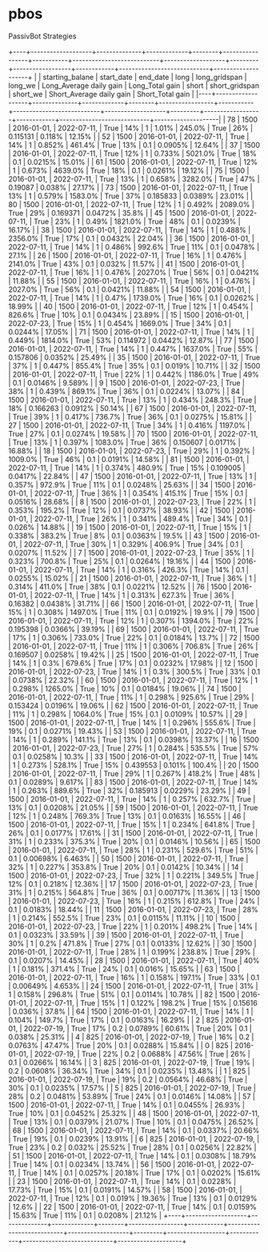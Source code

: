 # pbos
PassivBot Strategies

+----+-------------------+--------------+-------------+--------+-----------------+-----------+---------------------------+-------------------+---------+------------------+------------+----------------------------+--------------------+
|    |   starting_balane | start_date   | end_date    | long   | long_gridspan   |   long_we | Long_Average daily gain   | Long_Total gain   | short   | short_gridspan   |   short_we | Short_Average daily gain   | Short_Total gain   |
|----+-------------------+--------------+-------------+--------+-----------------+-----------+---------------------------+-------------------+---------+------------------+------------+----------------------------+--------------------|
| 78 |              1500 | 2016-01-01,  | 2022-07-11, | True   | 14%             |       1   | 1.01%                     | 245.0%            | True    | 26%              |   0.115131 | 0.118%                     | 12.15%             |
| 52 |              1500 | 2016-01-01,  | 2022-07-11, | True   | 14%             |       1   | 0.852%                    | 461.4%            | True    | 13%              |   0.1      | 0.0905%                    | 12.64%             |
| 37 |              1500 | 2016-01-01,  | 2022-07-11, | True   | 12%             |       1   | 0.733%                    | 5021.0%           | True    | 18%              |   0.1      | 0.0215%                    | 15.01%             |
| 61 |              1500 | 2016-01-01,  | 2022-07-11, | True   | 12%             |       1   | 0.673%                    | 4639.0%           | True    | 18%              |   0.1      | 0.0261%                    | 19.12%             |
| 75 |              1500 | 2016-01-01,  | 2022-07-11, | True   | 13%             |       1   | 0.658%                    | 3282.0%           | True    | 47%              |   0.19087  | 0.038%                     | 27.17%             |
| 73 |              1500 | 2016-01-01,  | 2022-07-11, | True   | 13%             |       1   | 0.579%                    | 1583.0%           | True    | 37%              |   0.185833 | 0.0389%                    | 23.01%             |
| 80 |              1500 | 2016-01-01,  | 2022-07-11, | True   | 12%             |       1   | 0.492%                    | 2089.0%           | True    | 29%              |   0.169371 | 0.0472%                    | 35.8%              |
| 45 |              1500 | 2016-01-01,  | 2022-07-11, | True   | 23%             |       1   | 0.49%                     | 1821.0%           | True    | 48%              |   0.1      | 0.0239%                    | 16.17%             |
| 38 |              1500 | 2016-01-01,  | 2022-07-11, | True   | 14%             |       1   | 0.488%                    | 2356.0%           | True    | 17%              |   0.1      | 0.0432%                    | 22.04%             |
| 36 |              1500 | 2016-01-01,  | 2022-07-11, | True   | 14%             |       1   | 0.486%                    | 992.6%            | True    | 11%              |   0.1      | 0.0478%                    | 27.1%              |
| 26 |              1500 | 2016-01-01,  | 2022-07-11, | True   | 16%             |       1   | 0.476%                    | 2141.0%           | True    | 43%              |   0.1      | 0.032%                     | 11.57%             |
| 41 |              1500 | 2016-01-01,  | 2022-07-11, | True   | 16%             |       1   | 0.476%                    | 2027.0%           | True    | 56%              |   0.1      | 0.0421%                    | 11.88%             |
| 55 |              1500 | 2016-01-01,  | 2022-07-11, | True   | 16%             |       1   | 0.476%                    | 2027.0%           | True    | 56%              |   0.1      | 0.0421%                    | 11.88%             |
| 54 |              1500 | 2016-01-01,  | 2022-07-11, | True   | 14%             |       1   | 0.47%                     | 1739.0%           | True    | 16%              |   0.1      | 0.0262%                    | 18.99%             |
| 40 |              1500 | 2016-01-01,  | 2022-07-11, | True   | 12%             |       1   | 0.454%                    | 826.6%            | True    | 10%              |   0.1      | 0.0434%                    | 23.89%             |
| 15 |              1500 | 2016-01-01,  | 2022-07-23, | True   | 15%             |       1   | 0.454%                    | 1669.0%           | True    | 34%              |   0.1      | 0.0244%                    | 17.05%             |
| 71 |              1500 | 2016-01-01,  | 2022-07-11, | True   | 14%             |       1   | 0.449%                    | 1814.0%           | True    | 53%              |   0.114972 | 0.0442%                    | 12.87%             |
| 77 |              1500 | 2016-01-01,  | 2022-07-11, | True   | 14%             |       1   | 0.447%                    | 1637.0%           | True    | 55%              |   0.157806 | 0.0352%                    | 25.49%             |
| 35 |              1500 | 2016-01-01,  | 2022-07-11, | True   | 37%             |       1   | 0.447%                    | 855.4%            | True    | 35%              |   0.1      | 0.019%                     | 10.71%             |
| 32 |              1500 | 2016-01-01,  | 2022-07-11, | True   | 22%             |       1   | 0.442%                    | 1186.0%           | True    | 49%              |   0.1      | 0.0146%                    | 9.589%             |
|  9 |              1500 | 2016-01-01,  | 2022-07-23, | True   | 38%             |       1   | 0.439%                    | 869.1%            | True    | 36%              |   0.1      | 0.0224%                    | 13.07%             |
| 84 |              1500 | 2016-01-01,  | 2022-07-11, | True   | 13%             |       1   | 0.434%                    | 248.3%            | True    | 18%              |   0.166263 | 0.0912%                    | 50.14%             |
| 67 |              1500 | 2016-01-01,  | 2022-07-11, | True   | 39%             |       1   | 0.417%                    | 736.7%            | True    | 36%              |   0.1      | 0.0275%                    | 15.81%             |
| 27 |              1500 | 2016-01-01,  | 2022-07-11, | True   | 34%             |       1   | 0.416%                    | 1197.0%           | True    | 27%              |   0.1      | 0.0274%                    | 19.58%             |
| 70 |              1500 | 2016-01-01,  | 2022-07-11, | True   | 13%             |       1   | 0.397%                    | 1083.0%           | True    | 36%              |   0.150607 | 0.0171%                    | 16.88%             |
| 18 |              1500 | 2016-01-01,  | 2022-07-23, | True   | 29%             |       1   | 0.392%                    | 1009.0%           | True    | 46%              |   0.1      | 0.0191%                    | 14.58%             |
| 81 |              1500 | 2016-01-01,  | 2022-07-11, | True   | 14%             |       1   | 0.374%                    | 480.9%            | True    | 15%              |   0.109005 | 0.0417%                    | 22.84%             |
| 47 |              1500 | 2016-01-01,  | 2022-07-11, | True   | 13%             |       1   | 0.357%                    | 972.9%            | True    | 11%              |   0.1      | 0.0248%                    | 25.63%             |
| 34 |              1500 | 2016-01-01,  | 2022-07-11, | True   | 36%             |       1   | 0.354%                    | 415.1%            | True    | 15%              |   0.1      | 0.0516%                    | 28.68%             |
|  8 |              1500 | 2016-01-01,  | 2022-07-23, | True   | 22%             |       1   | 0.353%                    | 195.2%            | True    | 12%              |   0.1      | 0.0737%                    | 38.93%             |
| 42 |              1500 | 2016-01-01,  | 2022-07-11, | True   | 26%             |       1   | 0.341%                    | 489.4%            | True    | 34%              |   0.1      | 0.026%                     | 14.88%             |
| 19 |              1500 | 2016-01-01,  | 2022-07-11, | True   | 15%             |       1   | 0.338%                    | 383.2%            | True    | 8%               |   0.1      | 0.0363%                    | 19.5%              |
| 43 |              1500 | 2016-01-01,  | 2022-07-11, | True   | 30%             |       1   | 0.329%                    | 406.9%            | True    | 34%              |   0.1      | 0.0207%                    | 11.52%             |
|  7 |              1500 | 2016-01-01,  | 2022-07-23, | True   | 35%             |       1   | 0.323%                    | 700.8%            | True    | 25%              |   0.1      | 0.0264%                    | 19.16%             |
| 44 |              1500 | 2016-01-01,  | 2022-07-11, | True   | 14%             |       1   | 0.316%                    | 426.3%            | True    | 14%              |   0.1      | 0.0255%                    | 15.02%             |
| 21 |              1500 | 2016-01-01,  | 2022-07-11, | True   | 36%             |       1   | 0.314%                    | 411.0%            | True    | 38%              |   0.1      | 0.0221%                    | 12.52%             |
| 76 |              1500 | 2016-01-01,  | 2022-07-11, | True   | 14%             |       1   | 0.313%                    | 627.3%            | True    | 36%              |   0.16382  | 0.0438%                    | 31.71%             |
| 66 |              1500 | 2016-01-01,  | 2022-07-11, | True   | 15%             |       1   | 0.308%                    | 1497.0%           | True    | 11%              |   0.1      | 0.0192%                    | 19.9%              |
| 79 |              1500 | 2016-01-01,  | 2022-07-11, | True   | 12%             |       1   | 0.307%                    | 1394.0%           | True    | 22%              |   0.195398 | 0.0366%                    | 39.19%             |
| 69 |              1500 | 2016-01-01,  | 2022-07-11, | True   | 17%             |       1   | 0.306%                    | 733.0%            | True    | 22%              |   0.1      | 0.0184%                    | 13.7%              |
| 72 |              1500 | 2016-01-01,  | 2022-07-11, | True   | 11%             |       1   | 0.306%                    | 706.8%            | True    | 26%              |   0.169507 | 0.0258%                    | 19.42%             |
| 25 |              1500 | 2016-01-01,  | 2022-07-11, | True   | 14%             |       1   | 0.3%                      | 679.6%            | True    | 17%              |   0.1      | 0.0232%                    | 17.98%             |
| 12 |              1500 | 2016-01-01,  | 2022-07-23, | True   | 14%             |       1   | 0.3%                      | 300.5%            | True    | 33%              |   0.1      | 0.0738%                    | 22.32%             |
| 60 |              1500 | 2016-01-01,  | 2022-07-11, | True   | 12%             |       1   | 0.298%                    | 1265.0%           | True    | 10%              |   0.1      | 0.0184%                    | 19.06%             |
| 74 |              1500 | 2016-01-01,  | 2022-07-11, | True   | 11%             |       1   | 0.298%                    | 925.6%            | True    | 29%              |   0.153424 | 0.0196%                    | 19.06%             |
| 62 |              1500 | 2016-01-01,  | 2022-07-11, | True   | 11%             |       1   | 0.298%                    | 1064.0%           | True    | 15%              |   0.1      | 0.0109%                    | 10.57%             |
| 29 |              1500 | 2016-01-01,  | 2022-07-11, | True   | 14%             |       1   | 0.296%                    | 555.6%            | True    | 19%              |   0.1      | 0.0271%                    | 19.43%             |
| 53 |              1500 | 2016-01-01,  | 2022-07-11, | True   | 14%             |       1   | 0.289%                    | 141.1%            | True    | 13%              |   0.1      | 0.0398%                    | 13.37%             |
| 16 |              1500 | 2016-01-01,  | 2022-07-23, | True   | 27%             |       1   | 0.284%                    | 535.5%            | True    | 57%              |   0.1      | 0.0258%                    | 10.3%              |
| 33 |              1500 | 2016-01-01,  | 2022-07-11, | True   | 14%             |       1   | 0.273%                    | 528.1%            | True    | 15%              |   0.439553 | 0.101%                     | 100.4%             |
| 20 |              1500 | 2016-01-01,  | 2022-07-11, | True   | 29%             |       1   | 0.267%                    | 418.2%            | True    | 48%              |   0.1      | 0.0289%                    | 9.617%             |
| 83 |              1500 | 2016-01-01,  | 2022-07-11, | True   | 14%             |       1   | 0.263%                    | 889.6%            | True    | 32%              |   0.185913 | 0.0229%                    | 23.29%             |
| 49 |              1500 | 2016-01-01,  | 2022-07-11, | True   | 14%             |       1   | 0.257%                    | 632.7%            | True    | 13%              |   0.1      | 0.0208%                    | 21.05%             |
| 59 |              1500 | 2016-01-01,  | 2022-07-11, | True   | 12%             |       1   | 0.248%                    | 769.3%            | True    | 13%              |   0.1      | 0.0163%                    | 16.55%             |
| 46 |              1500 | 2016-01-01,  | 2022-07-11, | True   | 15%             |       1   | 0.234%                    | 641.8%            | True    | 26%              |   0.1      | 0.0177%                    | 17.61%             |
| 31 |              1500 | 2016-01-01,  | 2022-07-11, | True   | 31%             |       1   | 0.233%                    | 375.3%            | True    | 20%              |   0.1      | 0.0146%                    | 10.56%             |
| 65 |              1500 | 2016-01-01,  | 2022-07-11, | True   | 28%             |       1   | 0.231%                    | 529.6%            | True    | 51%              |   0.1      | 0.00698%                   | 6.463%             |
| 50 |              1500 | 2016-01-01,  | 2022-07-11, | True   | 32%             |       1   | 0.227%                    | 353.8%            | True    | 20%              |   0.1      | 0.0142%                    | 10.34%             |
| 14 |              1500 | 2016-01-01,  | 2022-07-23, | True   | 32%             |       1   | 0.221%                    | 349.5%            | True    | 12%              |   0.1      | 0.218%                     | 12.36%             |
| 17 |              1500 | 2016-01-01,  | 2022-07-23, | True   | 31%             |       1   | 0.215%                    | 564.8%            | True    | 36%              |   0.1      | 0.00717%                   | 11.36%             |
| 13 |              1500 | 2016-01-01,  | 2022-07-23, | True   | 16%             |       1   | 0.215%                    | 612.8%            | True    | 24%              |   0.1      | 0.0183%                    | 18.44%             |
| 11 |              1500 | 2016-01-01,  | 2022-07-23, | True   | 28%             |       1   | 0.214%                    | 552.5%            | True    | 23%              |   0.1      | 0.0115%                    | 11.11%             |
| 10 |              1500 | 2016-01-01,  | 2022-07-23, | True   | 22%             |       1   | 0.201%                    | 498.2%            | True    | 14%              |   0.1      | 0.0323%                    | 33.59%             |
| 39 |              1500 | 2016-01-01,  | 2022-07-11, | True   | 30%             |       1   | 0.2%                      | 471.8%            | True    | 27%              |   0.1      | 0.0133%                    | 12.62%             |
| 30 |              1500 | 2016-01-01,  | 2022-07-11, | True   | 28%             |       1   | 0.199%                    | 238.8%            | True    | 29%              |   0.1      | 0.0207%                    | 14.45%             |
| 28 |              1500 | 2016-01-01,  | 2022-07-11, | True   | 40%             |       1   | 0.181%                    | 371.4%            | True    | 24%              |   0.1      | 0.016%                     | 15.65%             |
| 63 |              1500 | 2016-01-01,  | 2022-07-11, | True   | 16%             |       1   | 0.158%                    | 197.1%            | True    | 33%              |   0.1      | 0.00649%                   | 4.653%             |
| 24 |              1500 | 2016-01-01,  | 2022-07-11, | True   | 31%             |       1   | 0.158%                    | 296.8%            | True    | 51%              |   0.1      | 0.0114%                    | 10.78%             |
| 82 |              1500 | 2016-01-01,  | 2022-07-11, | True   | 15%             |       1   | 0.122%                    | 198.2%            | True    | 15%              |   0.15616  | 0.036%                     | 37.8%              |
| 64 |              1500 | 2016-01-01,  | 2022-07-11, | True   | 14%             |       1   | 0.104%                    | 149.7%            | True    | 17%              |   0.1      | 0.0163%                    | 16.29%             |
|  2 |               825 | 2016-01-01,  | 2022-07-19, | True   | 17%             |       0.2 | 0.0789%                   | 60.61%            | True    | 20%              |   0.1      | 0.038%                     | 25.31%             |
|  4 |               825 | 2016-01-01,  | 2022-07-19, | True   | 16%             |       0.2 | 0.0763%                   | 47.47%            | True    | 20%              |   0.1      | 0.0288%                    | 15.84%             |
|  0 |               825 | 2016-01-01,  | 2022-07-19, | True   | 22%             |       0.2 | 0.0688%                   | 47.56%            | True    | 26%              |   0.1      | 0.0266%                    | 16.14%             |
|  3 |               825 | 2016-01-01,  | 2022-07-19, | True   | 19%             |       0.2 | 0.0608%                   | 36.34%            | True    | 34%              |   0.1      | 0.0235%                    | 13.48%             |
|  1 |               825 | 2016-01-01,  | 2022-07-19, | True   | 19%             |       0.2 | 0.0564%                   | 46.68%            | True    | 30%              |   0.1      | 0.0235%                    | 17.57%             |
|  5 |               825 | 2016-01-01,  | 2022-07-19, | True   | 28%             |       0.2 | 0.0481%                   | 53.89%            | True    | 24%              |   0.1      | 0.0146%                    | 14.08%             |
| 57 |              1500 | 2016-01-01,  | 2022-07-11, | True   | 14%             |       0.1 | 0.0455%                   | 26.93%            | True    | 10%              |   0.1      | 0.0452%                    | 25.32%             |
| 48 |              1500 | 2016-01-01,  | 2022-07-11, | True   | 13%             |       0.1 | 0.0379%                   | 21.07%            | True    | 10%              |   0.1      | 0.0475%                    | 26.52%             |
| 68 |              1500 | 2016-01-01,  | 2022-07-11, | True   | 14%             |       0.1 | 0.0337%                   | 20.66%            | True    | 19%              |   0.1      | 0.0239%                    | 13.91%             |
|  6 |               825 | 2016-01-01,  | 2022-07-19, | True   | 23%             |       0.2 | 0.032%                    | 25.52%            | True    | 28%              |   0.1      | 0.0256%                    | 22.82%             |
| 51 |              1500 | 2016-01-01,  | 2022-07-11, | True   | 14%             |       0.1 | 0.0308%                   | 18.79%            | True    | 14%              |   0.1      | 0.0234%                    | 13.74%             |
| 56 |              1500 | 2016-01-01,  | 2022-07-11, | True   | 14%             |       0.1 | 0.0257%                   | 20.18%            | True    | 17%              |   0.1      | 0.0202%                    | 15.61%             |
| 23 |              1500 | 2016-01-01,  | 2022-07-11, | True   | 14%             |       0.1 | 0.0228%                   | 17.73%            | True    | 15%              |   0.1      | 0.0191%                    | 14.57%             |
| 58 |              1500 | 2016-01-01,  | 2022-07-11, | True   | 12%             |       0.1 | 0.019%                    | 19.36%            | True    | 13%              |   0.1      | 0.0129%                    | 12.6%              |
| 22 |              1500 | 2016-01-01,  | 2022-07-11, | True   | 14%             |       0.1 | 0.0159%                   | 15.63%            | True    | 11%              |   0.1      | 0.0208%                    | 21.12%             |
+----+-------------------+--------------+-------------+--------+-----------------+-----------+---------------------------+-------------------+---------+------------------+------------+----------------------------+--------------------+